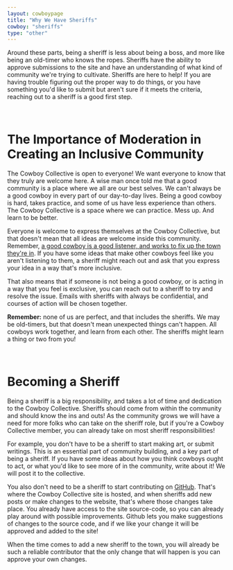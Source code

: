 ```yaml
---
layout: cowboypage
title: "Why We Have Sheriffs"
cowboy: "sheriffs"
type: "other"
---
```

Around these parts, being a sheriff is less about being a boss, and more like being an old-timer who knows the ropes. Sheriffs have the ability to approve submissions to the site and have an understanding of what kind of community we're trying to cultivate. Sheriffs are here to help! If you are having trouble figuring out the proper way to do things, or you have something you'd like to submit but aren't sure if it meets the criteria, reaching out to a sheriff is a good first step.

<br>The Importance of Moderation in Creating an Inclusive Community
===============================================================
The Cowboy Collective is open to everyone! We want everyone to know that they truly are welcome here. A wise man once told me that a good community is a place where we all are our best selves. We can't always be a good cowboy in every part of our day-to-day lives. Being a good cowboy is hard, takes practice, and some of us have less experience than others. The Cowboy Collective is a space where we can practice. Mess up. And learn to be better.

Everyone is welcome to express themselves at the Cowboy Collective, but that doesn't mean that all ideas are welcome inside this community. Remember, [a good cowboy is a good listener, and works to fix up the town they're in](https://cowboycollective.cc/2019/11/30/RulesoftheCowboy.html). If you have some ideas that make other cowboys feel like you aren't listening to them, a sheriff might reach out and ask that you express your idea in a way that's more inclusive.

That also means that if someone is not being a good cowboy, or is acting in a way that you feel is exclusive, you can reach out to a sheriff to try and resolve the issue. Emails with sheriffs with always be confidential, and courses of action will be chosen together.

**Remember:** none of us are perfect, and that includes the sheriffs. We may be old-timers, but that doesn't mean unexpected things can't happen. All cowboys work together, and learn from each other. The sheriffs might learn a thing or two from you!

<br>Becoming a Sheriff
======================
Being a sheriff is a big responsibility, and takes a lot of time and dedication to the Cowboy Collective. Sheriffs should come from within the community and should know the ins and outs! As the community grows we will have a need for more folks who can take on the sheriff role, but if you're a Cowboy Collective member, you can already take on most sheriff responsibilities!

For example, you don't have to be a sheriff to start making art, or submit writings. This is an essential part of community building, and a key part of being a sheriff. If you have some ideas about how you think cowboys ought to act, or what you'd like to see more of in the community, write about it! We will post it to the collective.

You also don't need to be a sheriff to start contributing on [GitHub](https://github.com/CowboyCollective). That's where the Cowboy Collective site is hosted, and when sheriffs add new posts or make changes to the website, that's where those changes take place. You already have access to the site source-code, so you can already play around with possible improvements. Github lets you make suggestions of changes to the source code, and if we like your change it will be approved and added to the site!

When the time comes to add a new sheriff to the town, you will already be such a reliable contributor that the only change that will happen is you can approve your own changes.
